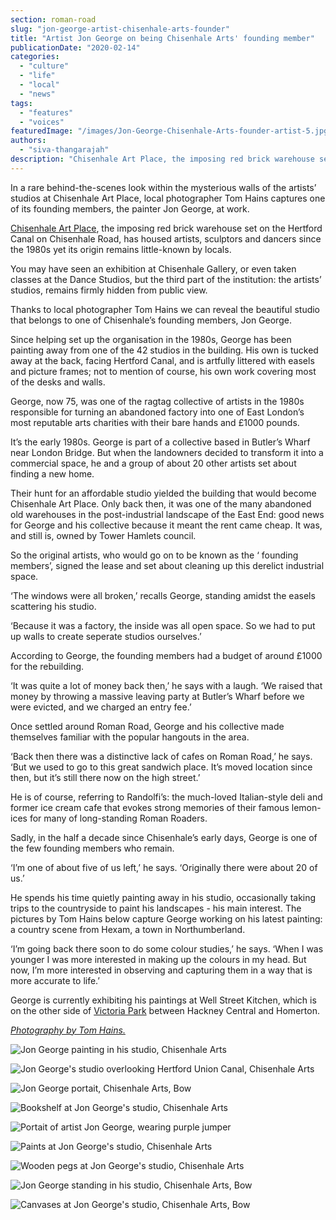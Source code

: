 ```yaml
---
section: roman-road
slug: "jon-george-artist-chisenhale-arts-founder"
title: "Artist Jon George on being Chisenhale Arts' founding member"
publicationDate: "2020-02-14"
categories: 
  - "culture"
  - "life"
  - "local"
  - "news"
tags: 
  - "features"
  - "voices"
featuredImage: "/images/Jon-George-Chisenhale-Arts-founder-artist-5.jpg"
authors: 
  - "siva-thangarajah"
description: "Chisenhale Art Place, the imposing red brick warehouse set on the Hertford Canal on Chisenhale Road, has housed artists, sculptors and dancers since the1980s yet its origin remains little-known by locals."
---
```


In a rare behind-the-scenes look within the mysterious walls of the artists’ studios at Chisenhale Art Place, local photographer Tom Hains captures one of its founding members, the painter Jon George, at work. 

[Chisenhale Art Place](https://romanroadlondon.com/chisenhale-art-place-bow/), the imposing red brick warehouse set on the Hertford Canal on Chisenhale Road, has housed artists, sculptors and dancers since the 1980s yet its origin remains little-known by locals.

You may have seen an exhibition at Chisenhale Gallery, or even taken classes at the Dance Studios, but the third part of the institution: the artists’ studios, remains firmly hidden from public view.

Thanks to local photographer Tom Hains we can reveal the beautiful studio that belongs to one of Chisenhale’s founding members, Jon George. 

Since helping set up the organisation in the 1980s, George has been painting away from one of the 42 studios in the building. His own is tucked away at the back, facing Hertford Canal, and is artfully littered with easels and picture frames; not to mention of course, his own work covering most of the desks and walls. 

George, now 75, was one of the ragtag collective of artists in the 1980s responsible for turning an abandoned factory into one of East London’s most reputable arts charities with their bare hands and £1000 pounds. 

It’s the early 1980s. George is part of a collective based in Butler’s Wharf near London Bridge. But when the landowners decided to transform it into a commercial space, he and a group of about 20 other artists set about finding a new home. 

Their hunt for an affordable studio yielded the building that would become Chisenhale Art Place. Only back then, it was one of the many abandoned old warehouses in the post-industrial landscape of the East End: good news for George and his collective because it meant the rent came cheap. It was, and still is, owned by Tower Hamlets council. 

So the original artists, who would go on to be known as the ‘ founding members’, signed the lease and set about cleaning up this derelict industrial space. 

‘The windows were all broken,’ recalls George, standing amidst the easels scattering his studio. 

‘Because it was a factory, the inside was all open space. So we had to put up walls to create seperate studios ourselves.’

According to George, the founding members had a budget of around £1000 for the rebuilding. 

‘It was quite a lot of money back then,’ he says with a laugh. ‘We raised that money by throwing a massive leaving party at Butler’s Wharf before we were evicted, and we charged an entry fee.’

Once settled around Roman Road, George and his collective made themselves familiar with the popular hangouts in the area.

‘Back then there was a distinctive lack of cafes on Roman Road,’ he says. ‘But we used to go to this great sandwich place. It’s moved location since then, but it’s still there now on the high street.’

He is of course, referring to Randolfi’s: the much-loved Italian-style deli and former ice cream cafe that evokes strong memories of their famous lemon-ices for many of long-standing Roman Roaders. 

Sadly, in the half a decade since Chisenhale’s early days, George is one of the few founding members who remain. 

‘I’m one of about five of us left,’ he says. ‘Originally there were about 20 of us.’

He spends his time quietly painting away in his studio, occasionally taking trips to the countryside to paint his landscapes - his main interest. The pictures by Tom Hains below capture George working on his latest painting: a country scene from Hexam, a town in Northumberland. 

‘I’m going back there soon to do some colour studies,’ he says. ‘When I was younger I was more interested in making up the colours in my head. But now, I’m more interested in observing and capturing them in a way that is more accurate to life.’

George is currently exhibiting his paintings at Well Street Kitchen, which is on the other side of [Victoria Park](https://romanroadlondon.com/victoria-park-east-london-bow/) between Hackney Central and Homerton. 

_[Photography by Tom Hains.](https://www.tomhainsphotography.com)_

![Jon George painting in his studio, Chisenhale Arts](/images/Jon-George-Chisenhale-Arts-founder-artist-6-1024x731.jpg)

![Jon George's studio overlooking Hertford Union Canal, Chisenhale Arts](/images/Jon-George-Chisenhale-Arts-founder-artist-11-1024x731.jpg)

![Jon George portait, Chisenhale Arts, Bow](/images/Jon-George-Chisenhale-Arts-founder-artist-4.jpg)

![Bookshelf at Jon George's studio, Chisenhale Arts](/images/Jon-George-Chisenhale-Arts-founder-artist-10-1024x683.jpg)

![Portait of artist Jon George, wearing purple jumper](/images/Jon-George-Chisenhale-Arts-founder-artist-3.jpg)

![Paints at Jon George's studio, Chisenhale Arts](/images/Jon-George-Chisenhale-Arts-founder-artist-8-1024x731.jpg)

![Wooden pegs at Jon George's studio, Chisenhale Arts](/images/Jon-George-Chisenhale-Arts-founder-artist-9-1024x731.jpg)

![Jon George standing in his studio, Chisenhale Arts, Bow](/images/Jon-George-Chisenhale-Arts-founder-artist-2.jpg)

![Canvases at Jon George's studio, Chisenhale Arts, Bow](/images/Jon-George-Chisenhale-Arts-founder-artist-1-1024x731.jpg)
